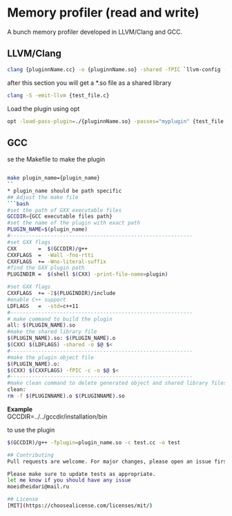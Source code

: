 # Memory profiler (read and write)
A bunch memory profiler developed in LLVM/Clang and GCC.
## LLVM/Clang
```bash
clang {pluginnName.cc} -o {pluginnName.so} -shared -fPIC `llvm-config --cxxflags` -L`llvm-config --libnames`

```
after this section you will get a *.so file as a shared library
```bash
clang -S -emit-llvm {test_file.c}
```
Load the plugin using opt
```bash
opt -load-pass-plugin=./{pluginnName.so} -passes="myplugin" {test_file.ll} -o {test_file.bc}
```

## GCC
se the Makefile to make the plugin

```bash

make plugin_name={plugin_name}
``
* plugin_name should be path specific
## Adjust the make file
```bash
#set the path of GXX executable files
GCCDIR={GCC executable files path}
#set the name of the plugin with exact path
PLUGIN_NAME=$(plugin_name)
#-----------------------------------------------------------
#set GXX flags
CXX       =  $(GCCDIR)/g++
CXXFLAGS  =  -Wall -fno-rtti
CXXFLAGS  += -Wno-literal-suffix
#find the GXX plugin path
PLUGINDIR =  $(shell $(CXX) -print-file-name=plugin)

#set GXX flags
CXXFLAGS  += -I$(PLUGINDIR)/include
#enable C++ support
LDFLAGS   =  -std=c++11
#-----------------------------------------------------------
# make command to build the plugin
all: $(PLUGIN_NAME).so
#make the shared library file
$(PLUGIN_NAME).so: $(PLUGIN_NAME).o
$(CXX) $(LDFLAGS) -shared -o $@ $<
#-----------------------------------------------------------
#make the plugin object file
$(PLUGIN_NAME).o:
$(CXX) $(CXXFLAGS) -fPIC -c -o $@ $<
#-----------------------------------------------------------
#make clean command to delete generated object and shared library files
clean:
rm -f $(PLUGINNAME).o $(PLUGINNAME).so

```
**Example**  
GCCDIR=../../gccdir/installation/bin

to use the plugin
```bash
$(GCCDIR)/g++ -fplugin=plugin_name.so -c test.cc -o test

## Contributing
Pull requests are welcome. For major changes, please open an issue first to discuss what you would like to change.

Please make sure to update tests as appropriate.  
let me know if you should have any issue  
moeidheidari@mail.ru

## License
[MIT](https://choosealicense.com/licenses/mit/)
